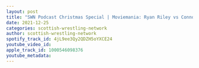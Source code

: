 ```yaml
---
layout: post
title: "SWN Podcast Christmas Special | Moviemania: Ryan Riley vs Connor Molloy"
date: 2021-12-25
categories: scottish-wrestling-network
author: scottish-wrestling-network
spotify_track_id: 4jL9ee3Qy2QDZH5oYXCE24
youtube_video_id: 
apple_track_id: 1000546098376
youtube_metadata: 
---
```

